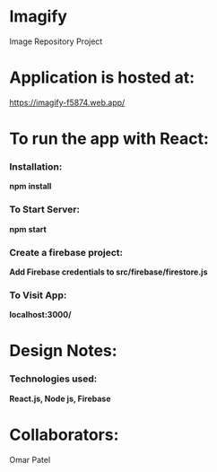 # Imagify
Image Repository Project

# Application is hosted at: 
  https://imagify-f5874.web.app/
  
# To run the app with React:
### Installation:
**npm install**

###  To Start Server:
**npm start**
    
### Create a firebase project:
**Add Firebase credentials to src/firebase/firestore.js**
  
### To Visit App:
**localhost:3000/**
    
# Design Notes:
### Technologies used:
**React.js, Node js, Firebase**
      
# Collaborators:
Omar Patel
